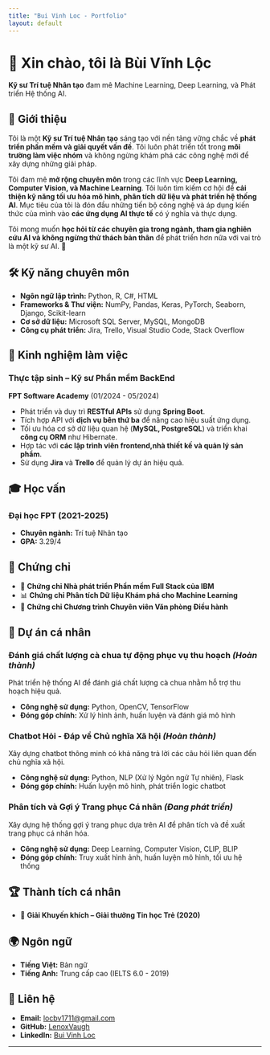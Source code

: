 ```yaml
---
title: "Bui Vinh Loc - Portfolio"
layout: default
---
```


# 👋 Xin chào, tôi là Bùi Vĩnh Lộc
**Kỹ sư Trí tuệ Nhân tạo** đam mê Machine Learning, Deep Learning, và Phát triển Hệ thống AI.

## 📌 Giới thiệu
Tôi là một **Kỹ sư Trí tuệ Nhân tạo** sáng tạo với nền tảng vững chắc về **phát triển phần mềm và giải quyết vấn đề**. Tôi luôn phát triển tốt trong **môi trường làm việc nhóm** và không ngừng khám phá các công nghệ mới để xây dựng những giải pháp.

Tôi đam mê **mở rộng chuyên môn** trong các lĩnh vực **Deep Learning, Computer Vision, và Machine Learning**. Tôi luôn tìm kiếm cơ hội để **cải thiện kỹ năng tối ưu hóa mô hình, phân tích dữ liệu và phát triển hệ thống AI**. Mục tiêu của tôi là đón đầu những tiến bộ công nghệ và áp dụng kiến thức của mình vào **các ứng dụng AI thực tế** có ý nghĩa và thực dụng.

Tôi mong muốn **học hỏi từ các chuyên gia trong ngành, tham gia nghiên cứu AI và không ngừng thử thách bản thân** để phát triển hơn nữa với vai trò là một kỹ sư AI. 🚀

## 🛠 Kỹ năng chuyên môn
- **Ngôn ngữ lập trình:** Python, R, C#, HTML  
- **Frameworks & Thư viện:** NumPy, Pandas, Keras, PyTorch, Seaborn, Django, Scikit-learn  
- **Cơ sở dữ liệu:** Microsoft SQL Server, MySQL, MongoDB  
- **Công cụ phát triển:** Jira, Trello, Visual Studio Code, Stack Overflow  

## 💼 Kinh nghiệm làm việc
### **Thực tập sinh – Kỹ sư Phần mềm BackEnd**  
**FPT Software Academy** (01/2024 - 05/2024)  
- Phát triển và duy trì **RESTful APIs** sử dụng  **Spring Boot**.  
- Tích hợp API với **dịch vụ bên thứ ba** để nâng cao hiệu suất ứng dụng.
- Tối ưu hóa cơ sở dữ liệu quan hệ (**MySQL, PostgreSQL**) và triển khai **công cụ ORM** như Hibernate.  
- Hợp tác với **các lập trình viên frontend,nhà thiết kế và quản lý sản phẩm**.  
- Sử dụng **Jira** và **Trello** để quản lý dự án hiệu quả.  

## 🎓 Học vấn
### **Đại học FPT (2021-2025)**  
- **Chuyên ngành:** Trí tuệ Nhân tạo
- **GPA:** 3.29/4  

## 📜 Chứng chỉ
- 🏅 **Chứng chỉ Nhà phát triển Phần mềm Full Stack của IBM**  
- 📊 **Chứng chỉ Phân tích Dữ liệu Khám phá cho Machine Learning**  
- 💼 **Chứng chỉ Chương trình Chuyên viên Văn phòng Điều hành**  

## 🚀 Dự án cá nhân
### **Đánh giá chất lượng cà chua tự động phục vụ thu hoạch** *(Hoàn thành)*
Phát triển hệ thống AI để đánh giá chất lượng cà chua nhằm hỗ trợ thu hoạch hiệu quả.
- **Công nghệ sử dụng:** Python, OpenCV, TensorFlow  
- **Đóng góp chính:** Xử lý hình ảnh, huấn luyện và đánh giá mô hình

### **Chatbot Hỏi - Đáp về Chủ nghĩa Xã hội** *(Hoàn thành)*
Xây dựng chatbot thông minh có khả năng trả lời các câu hỏi liên quan đến chủ nghĩa xã hội.  
- **Công nghệ sử dụng:** Python, NLP (Xử lý Ngôn ngữ Tự nhiên), Flask  
- **Đóng góp chính:** Huấn luyện mô hình, phát triển logic chatbot

### **Phân tích và Gợi ý Trang phục Cá nhân** *(Đang phát triển)*
Xây dựng hệ thống gợi ý trang phục dựa trên AI để phân tích và đề xuất trang phục cá nhân hóa. 
- **Công nghệ sử dụng:** Deep Learning, Computer Vision, CLIP, BLIP  
- **Đóng góp chính:** Truy xuất hình ảnh, huấn luyện mô hình, tối ưu hệ thống

## 🏆 Thành tích cá nhân
- 🥉 **Giải Khuyến khích – Giải thưởng Tin học Trẻ (2020)**  

## 🌍 Ngôn ngữ
- **Tiếng Việt:** Bản ngữ
- **Tiếng Anh:** Trung cấp cao (IELTS 6.0 - 2019)  

## 📩 Liên hệ 
- **Email:** [locbv1711@gmail.com](mailto:locbv1711@gmail.com)  
- **GitHub:** [LenoxVaugh](https://github.com/LenoxVaugh)  
- **LinkedIn:** [Bui Vinh Loc](https://www.linkedin.com/in/l%E1%BB%99c-b%C3%B9i-48910a317/)  

---
